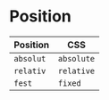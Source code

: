 # Position

| Position  | CSS        |
|-----------|------------|
| `absolut` | `absolute` |
| `relativ` | `relative` |
| `fest`    | `fixed`    |